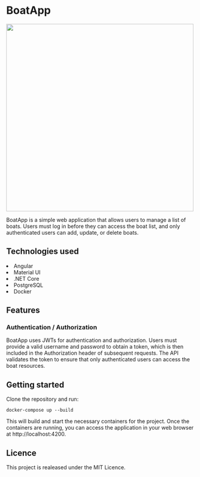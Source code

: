 # BoatApp

<img src="" width=500>
<p>BoatApp is a simple web application that allows users to manage a list of boats. Users must log in before they can access the boat list, and only authenticated users can add, update, or delete boats.</p>

## Technologies used

<li>Angular</li>
<li>Material UI</li>
<li>.NET Core</li>
<li>PostgreSQL</li>
<li>Docker</li>

## Features
### Authentication / Authorization
BoatApp uses JWTs for authentication and authorization. 
Users must provide a valid username and password to obtain a token, which is then included in the Authorization header of subsequent requests.
The API validates the token to ensure that only authenticated users can access the boat resources.

## Getting started

Clone the repository and run:
```
docker-compose up --build
```
This will build and start the necessary containers for the project. Once the containers are running, you can access the application in your web browser at http://localhost:4200.

## Licence
This project is realeased under the MIT Licence.


